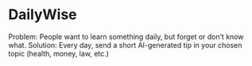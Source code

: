 # DailyWise
Problem: People want to learn something daily, but forget or don’t know what. Solution: Every day, send a short AI-generated tip in your chosen topic (health, money, law, etc.)

